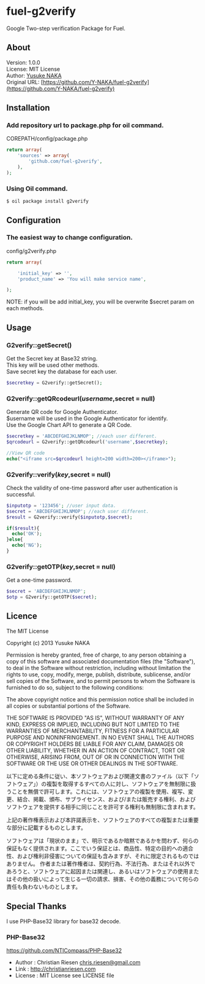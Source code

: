 fuel-g2verify
=============

Google Two-step verification Package for Fuel.

## About

Version: 1.0.0  
License: MIT License  
Author: [Yusuke NAKA](http://www.think-sv.net/blog/)  
Original URL: [https://github.com/Y-NAKA/fuel-g2verify](https://github.com/Y-NAKA/fuel-g2verify)  

## Installation

### Add repository url to package.php for oil command.

COREPATH/config/package.php
```php
return array(
    'sources' => array(
        'github.com/fuel-g2verify',
    ),
);
```

### Using Oil command.

	$ oil package install g2verify

## Configuration

### The easiest way to change configuration.

config/g2verify.php
```php
return array(

    'initial_key' => '',
    'product_name' => 'You will make service name',

);
```
NOTE: if you will be add initial_key, you will be overwrite $secret param on each methods.

## Usage

### G2verify::getSecret()

Get the Secret key at Base32 string.  
This key will be used other methods.  
Save secret key the database for each user.  

```php
$secretkey = G2verify::getSecret();
```

### G2verify::getQRcodeurl($username,$secret = null)

Generate QR code for Google Authenticator.  
$username will be used in the Google Authenticator for identify.  
Use the Google Chart API to generate a QR Code.  

```php
$secretkey = 'ABCDEFGHIJKLNMOP'; //each user different.
$qrcodeurl = G2verify::getQRcodeurl('username',$secretkey);

//View QR code
echo("<iframe src=$qrcodeurl height=200 width=200></iframe>");
```

### G2verify::verify($key,$secret = null)

Check the validity of one-time password after user authentication is successful.

```php
$inputotp = '123456'; //user input data.
$secret = 'ABCDEFGHIJKLNMOP'; //each user different.
$result = G2verify::verify($inputotp,$secret);

if($result){
  echo('OK');
}else{
  echo('NG');
}
```

### G2verify::getOTP($key,$secret = null)

Get a one-time password.

```php
$secret = 'ABCDEFGHIJKLNMOP';
$otp = G2verify::getOTP($secret);
```

## Licence

The MIT License

Copyright (c) 2013 Yusuke NAKA

Permission is hereby granted, free of charge, to any person obtaining a copy of this software and associated documentation files (the "Software"), to deal in the Software without restriction, including without limitation the rights to use, copy, modify, merge, publish, distribute, sublicense, and/or sell copies of the Software, and to permit persons to whom the Software is furnished to do so, subject to the following conditions:

The above copyright notice and this permission notice shall be included in all copies or substantial portions of the Software.

THE SOFTWARE IS PROVIDED "AS IS", WITHOUT WARRANTY OF ANY KIND, EXPRESS OR IMPLIED, INCLUDING BUT NOT LIMITED TO THE WARRANTIES OF MERCHANTABILITY, FITNESS FOR A PARTICULAR PURPOSE AND NONINFRINGEMENT. IN NO EVENT SHALL THE AUTHORS OR COPYRIGHT HOLDERS BE LIABLE FOR ANY CLAIM, DAMAGES OR OTHER LIABILITY, WHETHER IN AN ACTION OF CONTRACT, TORT OR OTHERWISE, ARISING FROM, OUT OF OR IN CONNECTION WITH THE SOFTWARE OR THE USE OR OTHER DEALINGS IN THE SOFTWARE.

以下に定める条件に従い、本ソフトウェアおよび関連文書のファイル（以下「ソフトウェア」）の複製を取得するすべての人に対し、ソフトウェアを無制限に扱うことを無償で許可します。これには、ソフトウェアの複製を使用、複写、変更、結合、掲載、頒布、サブライセンス、および/または販売する権利、およびソフトウェアを提供する相手に同じことを許可する権利も無制限に含まれます。

上記の著作権表示および本許諾表示を、ソフトウェアのすべての複製または重要な部分に記載するものとします。

ソフトウェアは「現状のまま」で、明示であるか暗黙であるかを問わず、何らの保証もなく提供されます。ここでいう保証とは、商品性、特定の目的への適合性、および権利非侵害についての保証も含みますが、それに限定されるものではありません。 作者または著作権者は、契約行為、不法行為、またはそれ以外であろうと、ソフトウェアに起因または関連し、あるいはソフトウェアの使用またはその他の扱いによって生じる一切の請求、損害、その他の義務について何らの責任も負わないものとします。


## Special Thanks

I use PHP-Base32 library for base32 decode.

### PHP-Base32
https://github.com/NTICompass/PHP-Base32
* Author : Christian Riesen <chris.riesen@gmail.com>
* Link : http://christianriesen.com
* License : MIT License see LICENSE file
